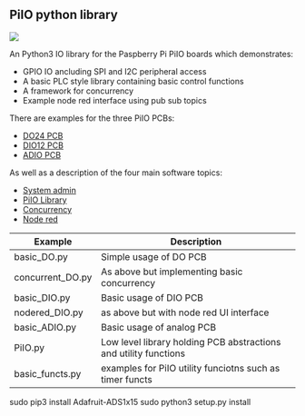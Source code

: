 ## PiIO python library

![](https://github.com/lawsonkeith/PiIO/raw/master/images/PhiSide.PNG)


An Python3 IO library for the Paspberry Pi PiIO boards which demonstrates:

* GPIO IO ancluding SPI and I2C peripheral access
* A basic PLC style library containing basic control functions
* A framework for concurrency
* Example node red interface using pub sub topics


There are examples for the three PiIO PCBs:

* [DO24 PCB](./docs/Readme_DO24.md)
* [DIO12 PCB](./docs/Readme_DIO12.md)
* [ADIO PCB](./docs/Readme_ADIO.md)


As well as a description of the four main software topics:

* [System admin](docs/Readme_Admin.md)
* [PiIO Library](docs/Readme_PiIO.md)
* [Concurrency](docs/Readme_Concurrency.md)
* [Node red](docs/Readme_NodeRed.md)


Example | Description
--- | ---
basic_DO.py | Simple usage of DO PCB
concurrent_DO.py | As above but implementing basic concurrency 
basic_DIO.py | Basic usage of DIO PCB
nodered_DIO.py | as above but with node red UI interface
basic_ADIO.py | Basic usage of analog PCB
PiIO.py | Low level library holding PCB abstractions and utility functions
basic_functs.py | examples for PiIO utility funciotns such as timer functs
sudo pip3 install Adafruit-ADS1x15
sudo python3 setup.py install
